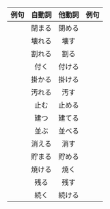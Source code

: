 | 例句 | 自動詞 | 他動詞 | 例句 |
| :--: | :----: | :----: | :--: |
|      | 閉まる | 閉める |      |
|      | 壊れる |  壊す  |      |
|      | 割れる |  割る  |      |
|      |  付く  | 付ける |      |
|      | 掛かる | 掛ける |      |
|      | 汚れる |  汚す  |      |
|      |  止む  | 止める |      |
|      |  建つ  | 建てる |      |
|      |  並ぶ  | 並べる |      |
|      | 消える |  消す  |      |
|      | 貯まる | 貯める |      |
|      | 焼ける |  焼く  |      |
|      |  残る  |  残す  |      |
|      |  続く  | 続ける |      |

